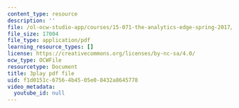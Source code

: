 ```yaml
---
content_type: resource
description: ''
file: /ol-ocw-studio-app/courses/15-071-the-analytics-edge-spring-2017/f1d0151c67564b4505e08432a8645778_fsF79kN9G28.pdf
file_size: 17004
file_type: application/pdf
learning_resource_types: []
license: https://creativecommons.org/licenses/by-nc-sa/4.0/
ocw_type: OCWFile
resourcetype: Document
title: 3play pdf file
uid: f1d0151c-6756-4b45-05e0-8432a8645778
video_metadata:
  youtube_id: null
---
```

